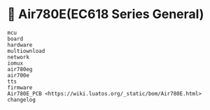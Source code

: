 # 📶 Air780E(EC618 Series General)

```{toctree}
mcu
board
hardware
multiownload
network
iomux
air780eg
air700e
tts
firmware
Air780E_PCB <https://wiki.luatos.org/_static/bom/Air780E.html>
changelog
```
